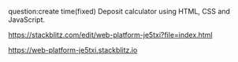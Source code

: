 question:create time(fixed) Deposit calculator using HTML, CSS and JavaScript.


https://stackblitz.com/edit/web-platform-je5txi?file=index.html

https://web-platform-je5txi.stackblitz.io


